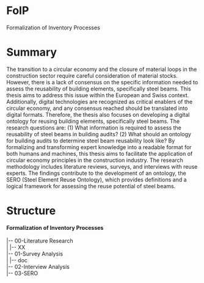 # FoIP
Formalization of Inventory Processes

Summary
=======

The transition to a circular economy and the closure of material loops in the construction sector require careful consideration of material stocks. However, there is a lack of consensus on the specific information needed to assess the reusability of building elements, specifically steel beams. This thesis aims to address this issue within the European and Swiss context. Additionally, digital technologies are recognized as critical enablers of the circular economy, and any consensus reached should be translated into digital formats. Therefore, the thesis also focuses on developing a digital ontology for reusing building elements, specifically steel beams. The research questions are: (1) What information is required to assess the reusability of steel beams in building audits? (2) What should an ontology for building audits to determine steel beam reusability look like? By formalizing and transforming expert knowledge into a readable format for both humans and machines, this thesis aims to facilitate the application of circular economy principles in the construction industry. The research methodology includes literature reviews, surveys, and interviews with reuse experts. The findings contribute to the development of an ontology, the SERO (Steel Element Reuse Ontology), which provides definitions and a logical framework for assessing the reuse potential of steel beams.


Structure
=========

**Formalization of Inventory Processes**
<br />
<br />|-- 00-Literature Research
<br />|   |-- XX
<br />|-- 01-Survey Analysis
<br />|   |-- doc
<br />|-- 02-Interview Analysis
<br />|-- 03-SERO
